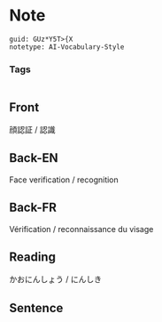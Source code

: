 # Note
```
guid: GUz*Y5T>{X
notetype: AI-Vocabulary-Style
```

### Tags
```
```

## Front
顔認証 / 認識

## Back-EN
Face verification / recognition

## Back-FR
Vérification / reconnaissance du visage

## Reading
かおにんしょう  /  にんしき

## Sentence

